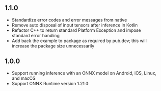 ## 1.1.0
* Standardize error codes and error messages from native
* Remove auto disposal of input tensors after inference in Kotlin
* Refactor C++ to return standard Platform Exception and impose standard error handling
* Add back the example to package as required by pub.dev; this will increase the package size unnecessarily

## 1.0.0
* Support running inference with an ONNX model on Android, iOS, Linux, and macOS
* Support ONNX Runtime version 1.21.0